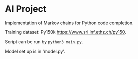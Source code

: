 # AI Project

Implementation of Markov chains for Python code completion.

Training dataset:
Py150k https://www.sri.inf.ethz.ch/py150.

Script can be run by `python3 main.py`.

Model set up is in 'model.py'.


